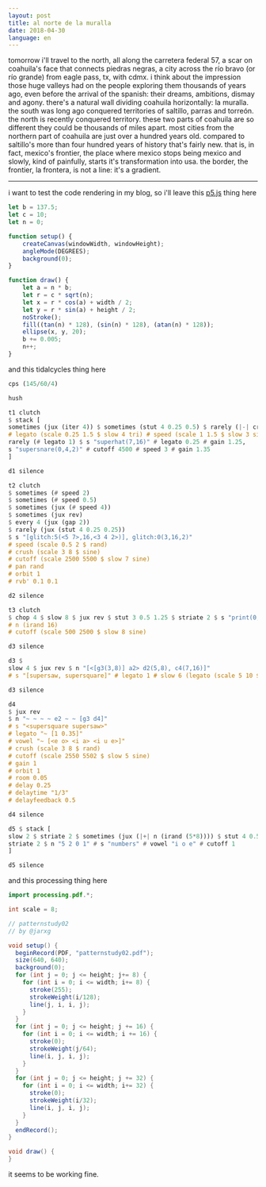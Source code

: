 ```yaml
---
layout: post
title: al norte de la muralla
date: 2018-04-30
language: en
---
```


tomorrow i'll travel to the north, all along the carretera federal 57, a scar on coahuila's face that connects piedras negras, a city across the río bravo (or río grande) from eagle pass, tx, with cdmx. i think about the impression those huge valleys had on the people exploring them thousands of years ago, even before the arrival of the spanish: their dreams, ambitions, dismay and agony. there's a natural wall dividing coahuila horizontally: la muralla. the south was long ago conquered territories of saltillo, parras and torreón. the north is recently conquered territory. these two parts of coahuila are so different they could be thousands of miles apart. most cities from the northern part of coahuila are just over a hundred years old. compared to saltillo's more than four hundred years of history that's fairly new. that is, in fact, mexico's frontier, the place where mexico stops being mexico and slowly, kind of painfully, starts it's transformation into usa. the border, the frontier, la frontera, is not a line: it's a gradient.

---

i want to test the code rendering in my blog, so i'll leave this [p5.js](https://p5js.org/) thing here

```js
let b = 137.5;
let c = 10;
let n = 0;

function setup() {
    createCanvas(windowWidth, windowHeight);
    angleMode(DEGREES);
    background(0);
}

function draw() {
    let a = n * b;
    let r = c * sqrt(n);
    let x = r * cos(a) + width / 2;
    let y = r * sin(a) + height / 2;
    noStroke();
    fill((tan(n) * 128), (sin(n) * 128), (atan(n) * 128));
    ellipse(x, y, 20);
    b += 0.005;
    n++;
}
```

and this tidalcycles thing here

```haskell
cps (145/60/4)

hush

t1 clutch
$ stack [
sometimes (jux (iter 4)) $ sometimes (stut 4 0.25 0.5) $ rarely (|-| crush (irand 4)) $ sometimes (jux rev) $ s "emu(5,16)"
# legato (scale 0.25 1.5 $ slow 4 tri) # speed (scale 1 1.5 $ slow 3 sine) # crush 7 # cutoff 4500 # gain 1.5,
rarely (# legato 1) $ s "superhat(7,16)" # legato 0.25 # gain 1.25,
s "supersnare(0,4,2)" # cutoff 4500 # speed 3 # gain 1.35
]

d1 silence

t2 clutch
$ sometimes (# speed 2)
$ sometimes (# speed 0.5)
$ sometimes (jux (# speed 4))
$ sometimes (jux rev)
$ every 4 (jux (gap 2))
$ rarely (jux (stut 4 0.25 0.25))
$ s "[glitch:5(<5 7>,16,<3 4 2>)], glitch:0(3,16,2)"
# speed (scale 0.5 2 $ rand)
# crush (scale 3 8 $ sine)
# cutoff (scale 2500 5500 $ slow 7 sine)
# pan rand
# orbit 1
# rvb' 0.1 0.1

d2 silence

t3 clutch
$ chop 4 $ slow 8 $ jux rev $ stut 3 0.5 1.25 $ striate 2 $ s "print(0,16)"
# n (irand 16)
# cutoff (scale 500 2500 $ slow 8 sine)

d3 silence

d3 $
slow 4 $ jux rev $ n "[<[g3(3,8)] a2> d2(5,8), c4(7,16)]"
# s "[supersaw, supersquare]" # legato 1 # slow 6 (legato (scale 5 10 $ slow 10 sine)) # slow 8 (crush (scale 2 5 $ sine)) # slow 4 (lpf' (scale 5 150 $ slow 7 sine) 0) # gain 0.75

d3 silence

d4
$ jux rev
$ n "~ ~ ~ ~ e2 ~ ~ [g3 d4]"
# s "<supersquare supersaw>"
# legato "~ [1 0.35]"
# vowel "~ [<e o> <i a> <i u e>]"
# crush (scale 3 8 $ rand)
# cutoff (scale 2550 5502 $ slow 5 sine)
# gain 1
# orbit 1
# room 0.05
# delay 0.25
# delaytime "1/3"
# delayfeedback 0.5

d4 silence

d5 $ stack [
slow 2 $ striate 2 $ sometimes (jux (|+| n (irand (5*8)))) $ stut 4 0.5 1.05 $ n "{<5 0> 5 <5 ~> <~ 2 5> <5 0 ~ 3> <5 ~> <~ 2 3> <5 3> <~ 1> <5 0 ~> <5 ~>   <3 ~ 4 1 ~>}%8" # s "arpy" # legato 1 # slow 2 (cutoff (scale 50 500 sine)),
striate 2 $ n "5 2 0 1" # s "numbers" # vowel "i o e" # cutoff 1
]

d5 silence
```

and this processing thing here

```java
import processing.pdf.*;

int scale = 8;

// patternstudy02
// by @jarxg

void setup() {
  beginRecord(PDF, "patternstudy02.pdf");
  size(640, 640);
  background(0);
  for (int j = 0; j <= height; j+= 8) {
    for (int i = 0; i <= width; i+= 8) {
      stroke(255);
      strokeWeight(i/128);
      line(j, i, i, j);
    }
  }
  for (int j = 0; j <= height; j += 16) {
    for (int i = 0; i <= width; i += 16) {
      stroke(0);
      strokeWeight(j/64);
      line(i, j, i, j);
    }
  }
  for (int j = 0; j <= height; j += 32) {
    for (int i = 0; i <= width; i+= 32) {
      stroke(0);
      strokeWeight(i/32);
      line(i, j, i, j);
    }
  }
  endRecord();
}

void draw() {
}
```

it seems to be working fine.